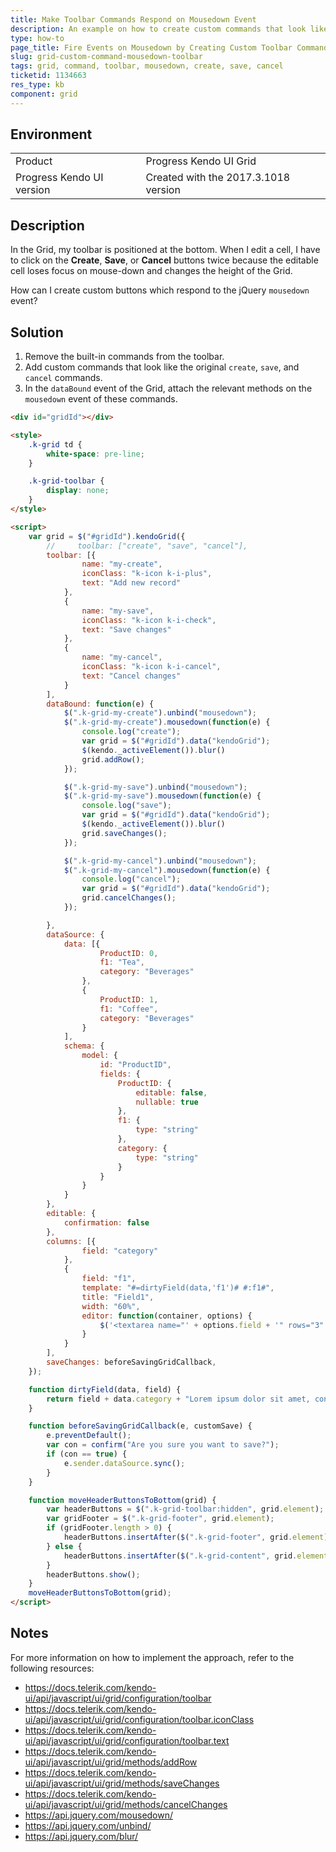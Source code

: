 ```yaml
---
title: Make Toolbar Commands Respond on Mousedown Event
description: An example on how to create custom commands that look like the original create, save, and cancel commands but respond to the jQuery Mousedown event in the Kendo UI Grid.
type: how-to
page_title: Fire Events on Mousedown by Creating Custom Toolbar Commands | Kendo UI Grid
slug: grid-custom-command-mousedown-toolbar
tags: grid, command, toolbar, mousedown, create, save, cancel
ticketid: 1134663
res_type: kb
component: grid
---
```


## Environment
<table>
 <tr>
  <td>Product</td>
  <td>Progress Kendo UI Grid</td>
 </tr>
 <tr>
  <td>Progress Kendo UI version</td>
  <td>Created with the 2017.3.1018 version</td>
 </tr>
</table>

## Description

In the Grid, my toolbar is positioned at the bottom. When I edit a cell, I have to click on the **Create**, **Save**, or **Cancel** buttons twice because the editable cell loses focus on mouse-down and changes the height of the Grid.

How can I create custom buttons which respond to the jQuery `mousedown` event?

## Solution

1. Remove the built-in commands from the toolbar.
1. Add custom commands that look like the original `create`, `save`, and `cancel` commands.
1. In the `dataBound` event of the Grid, attach the relevant methods on the `mousedown` event of these commands.

```html
<div id="gridId"></div>

<style>
    .k-grid td {
        white-space: pre-line;
    }

    .k-grid-toolbar {
        display: none;
    }
</style>

<script>
    var grid = $("#gridId").kendoGrid({
        //     toolbar: ["create", "save", "cancel"],
        toolbar: [{
                name: "my-create",
                iconClass: "k-icon k-i-plus",
                text: "Add new record"
            },
            {
                name: "my-save",
                iconClass: "k-icon k-i-check",
                text: "Save changes"
            },
            {
                name: "my-cancel",
                iconClass: "k-icon k-i-cancel",
                text: "Cancel changes"
            }
        ],
        dataBound: function(e) {
            $(".k-grid-my-create").unbind("mousedown");
            $(".k-grid-my-create").mousedown(function(e) {
                console.log("create");
                var grid = $("#gridId").data("kendoGrid");
                $(kendo._activeElement()).blur()
                grid.addRow();
            });

            $(".k-grid-my-save").unbind("mousedown");
            $(".k-grid-my-save").mousedown(function(e) {
                console.log("save");
                var grid = $("#gridId").data("kendoGrid");
                $(kendo._activeElement()).blur()
                grid.saveChanges();
            });

            $(".k-grid-my-cancel").unbind("mousedown");
            $(".k-grid-my-cancel").mousedown(function(e) {
                console.log("cancel");
                var grid = $("#gridId").data("kendoGrid");
                grid.cancelChanges();
            });

        },
        dataSource: {
            data: [{
                    ProductID: 0,
                    f1: "Tea",
                    category: "Beverages"
                },
                {
                    ProductID: 1,
                    f1: "Coffee",
                    category: "Beverages"
                }
            ],
            schema: {
                model: {
                    id: "ProductID",
                    fields: {
                        ProductID: {
                            editable: false,
                            nullable: true
                        },
                        f1: {
                            type: "string"
                        },
                        category: {
                            type: "string"
                        }
                    }
                }
            }
        },
        editable: {
            confirmation: false
        },
        columns: [{
                field: "category"
            },
            {
                field: "f1",
                template: "#=dirtyField(data,'f1')# #:f1#",
                title: "Field1",
                width: "60%",
                editor: function(container, options) {
                    $('<textarea name="' + options.field + '" rows="3" data-bind="value:' + options.field + '"style="text-overflow:ellipsis; display:block;" />').appendTo(container).addClass("k-textbox");
                }
            }
        ],
        saveChanges: beforeSavingGridCallback,
    });

    function dirtyField(data, field) {
        return field + data.category + "Lorem ipsum dolor sit amet, consectetur adipiscing elit. Mauris a nisl nec risus maximus vulputate id at nulla. Duis eu diam ultrices, congue erat vitae, blandit quam. Proin vestibulum, neque vitae suscipit elementum, velit felis dictum lorem, ut pharetra erat arcu id enim. Orci varius natoque penatibus et magnis dis parturient montes, nascetur ridiculus mus. Phasellus vitae odio diam. Proin ultricies odio nec nulla euismod facilisis.";
    }

    function beforeSavingGridCallback(e, customSave) {
        e.preventDefault();
        var con = confirm("Are you sure you want to save?");
        if (con == true) {
            e.sender.dataSource.sync();
        }
    }

    function moveHeaderButtonsToBottom(grid) {
        var headerButtons = $(".k-grid-toolbar:hidden", grid.element);
        var gridFooter = $(".k-grid-footer", grid.element);
        if (gridFooter.length > 0) {
            headerButtons.insertAfter($(".k-grid-footer", grid.element));
        } else {
            headerButtons.insertAfter($(".k-grid-content", grid.element));
        }
        headerButtons.show();
    }
    moveHeaderButtonsToBottom(grid);
</script>
```

## Notes

For more information on how to implement the approach, refer to the following resources:

<ul>
    <li><a href="https://docs.telerik.com/kendo-ui/api/javascript/ui/grid/configuration/toolbar">https://docs.telerik.com/kendo-ui/api/javascript/ui/grid/configuration/toolbar</a></li>
    <li><a href="https://docs.telerik.com/kendo-ui/api/javascript/ui/grid/configuration/toolbar.iconclass">https://docs.telerik.com/kendo-ui/api/javascript/ui/grid/configuration/toolbar.iconClass</a></li>
    <li><a href="https://docs.telerik.com/kendo-ui/api/javascript/ui/grid/configuration/toolbar.text">https://docs.telerik.com/kendo-ui/api/javascript/ui/grid/configuration/toolbar.text</a></li>
    <li><a href="https://docs.telerik.com/kendo-ui/api/javascript/ui/grid/methods/addrow">https://docs.telerik.com/kendo-ui/api/javascript/ui/grid/methods/addRow</a></li>
    <li><a href="https://docs.telerik.com/kendo-ui/api/javascript/ui/grid/methods/savechanges">https://docs.telerik.com/kendo-ui/api/javascript/ui/grid/methods/saveChanges</a></li>
    <li><a href="https://docs.telerik.com/kendo-ui/api/javascript/ui/grid/methods/savechanges"></a><a href="https://docs.telerik.com/kendo-ui/api/javascript/ui/grid/methods/cancelchanges">https://docs.telerik.com/kendo-ui/api/javascript/ui/grid/methods/cancelChanges</a></li>
    <li><a href="https://api.jquery.com/mousedown/">https://api.jquery.com/mousedown/</a></li>
    <li><a href="https://api.jquery.com/unbind/">https://api.jquery.com/unbind/</a></li>
    <li><a href="https://api.jquery.com/blur/">https://api.jquery.com/blur/</a></li>
</ul>

